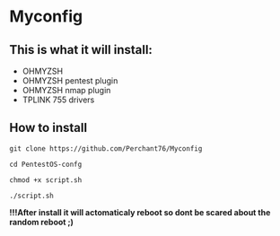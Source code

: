 # Myconfig
## This is what it will install:
- OHMYZSH
- OHMYZSH pentest plugin
- OHMYZSH nmap plugin
- TPLINK 755 drivers
## How to install 
`git clone https://github.com/Perchant76/Myconfig`

`cd PentestOS-confg`

`chmod +x script.sh`

`./script.sh`

**!!!After install it will actomaticaly reboot so dont be scared about the random reboot ;)**


